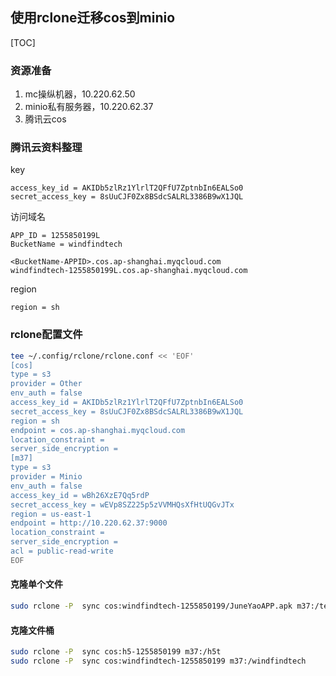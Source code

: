 ## 使用rclone迁移cos到minio

[TOC]

### 资源准备

1. mc操纵机器，10.220.62.50
2. minio私有服务器，10.220.62.37
3. 腾讯云cos



### 腾讯云资料整理

key

```
access_key_id = AKIDb5zlRz1YlrlT2QFfU7ZptnbIn6EALSo0 
secret_access_key = 8sUuCJF0Zx8BSdcSALRL3386B9wX1JQL
```

访问域名

```
APP_ID = 1255850199L
BucketName = windfindtech

<BucketName-APPID>.cos.ap-shanghai.myqcloud.com
windfindtech-1255850199L.cos.ap-shanghai.myqcloud.com
```

region

```
region = sh
```



### rclone配置文件

```bash
tee ~/.config/rclone/rclone.conf << 'EOF'
[cos] 
type = s3 
provider = Other
env_auth = false
access_key_id = AKIDb5zlRz1YlrlT2QFfU7ZptnbIn6EALSo0 
secret_access_key = 8sUuCJF0Zx8BSdcSALRL3386B9wX1JQL
region = sh
endpoint = cos.ap-shanghai.myqcloud.com
location_constraint =
server_side_encryption =
[m37] 
type = s3
provider = Minio
env_auth = false
access_key_id = wBh26XzE7Qq5rdP
secret_access_key = wEVp8SZ225p5zVVMHQsXfHtUQGvJTx
region = us-east-1
endpoint = http://10.220.62.37:9000
location_constraint =
server_side_encryption =
acl = public-read-write
EOF
```

#### 克隆单个文件

```bash
sudo rclone -P  sync cos:windfindtech-1255850199/JuneYaoAPP.apk m37:/test/JuneYaoAPP.apk
```

#### 克隆文件桶

```bash
sudo rclone -P  sync cos:h5-1255850199 m37:/h5t
sudo rclone -P  sync cos:windfindtech-1255850199 m37:/windfindtech
```

